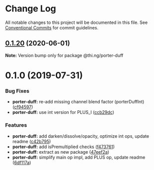 # Change Log

All notable changes to this project will be documented in this file.
See [Conventional Commits](https://conventionalcommits.org) for commit guidelines.

## [0.1.20](https://github.com/thi-ng/umbrella/compare/@thi.ng/porter-duff@0.1.19...@thi.ng/porter-duff@0.1.20) (2020-06-01)

**Note:** Version bump only for package @thi.ng/porter-duff





# 0.1.0 (2019-07-31)

### Bug Fixes

* **porter-duff:** re-add missing channel blend factor (porterDuffInt) ([cf94597](https://github.com/thi-ng/umbrella/commit/cf94597))
* **porter-duff:** use int version for PLUS_I ([ccb29dc](https://github.com/thi-ng/umbrella/commit/ccb29dc))

### Features

* **porter-duff:** add darken/dissolve/opacity, optimize int ops, update readme ([c42b795](https://github.com/thi-ng/umbrella/commit/c42b795))
* **porter-duff:** add isPremultiplied checks ([f473761](https://github.com/thi-ng/umbrella/commit/f473761))
* **porter-duff:** extract as new package ([47eef2a](https://github.com/thi-ng/umbrella/commit/47eef2a))
* **porter-duff:** simplify main op impl, add PLUS op, update readme ([6df117a](https://github.com/thi-ng/umbrella/commit/6df117a))
